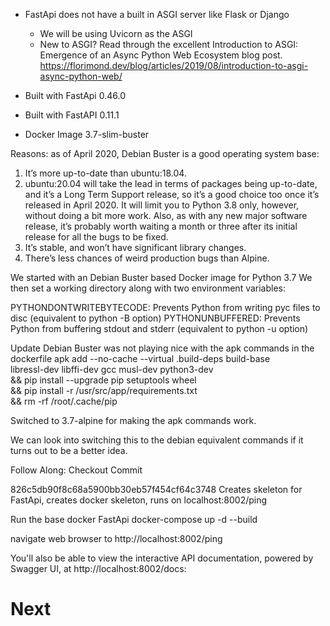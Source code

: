 - FastApi does not have a built in ASGI server like Flask or Django
    - We will be using Uvicorn as the ASGI 
    - New to ASGI? Read through the excellent Introduction to ASGI: Emergence of an Async Python Web Ecosystem blog post. https://florimond.dev/blog/articles/2019/08/introduction-to-asgi-async-python-web/

- Built with FastApi 0.46.0
- Built with FastAPI 0.11.1

- Docker Image 3.7-slim-buster 

Reasons:
as of April 2020, Debian Buster is a good operating system base:

1. It’s more up-to-date than ubuntu:18.04.
2. ubuntu:20.04 will take the lead in terms of packages being up-to-date, and it’s a Long Term Support release, so it’s a good choice too once it’s released in April 2020. It will limit you to Python 3.8 only, however, without doing a bit more work. Also, as with any new major software release, it’s probably worth waiting a month or three after its initial release for all the bugs to be fixed.
3. It’s stable, and won’t have significant library changes.
4. There’s less chances of weird production bugs than Alpine.



We started with an Debian Buster based Docker image for Python 3.7 We then set a working directory along with two environment variables:


PYTHONDONTWRITEBYTECODE: Prevents Python from writing pyc files to disc (equivalent to python -B option)
PYTHONUNBUFFERED: Prevents Python from buffering stdout and stderr (equivalent to python -u option)


Update Debian Buster was not playing nice with the apk commands in the dockerfile 
apk add --no-cache --virtual .build-deps build-base \
        libressl-dev libffi-dev gcc musl-dev python3-dev \
    && pip install --upgrade pip setuptools wheel \
    && pip install -r /usr/src/app/requirements.txt \
    && rm -rf /root/.cache/pip

Switched to 3.7-alpine for making the apk commands work. 

We can look into switching this to the debian equivalent commands if it turns out to be a better idea. 


Follow Along: 
Checkout Commit


826c5db90f8c68a5900bb30eb57f454cf64c3748
Creates skeleton for FastApi, creates docker skeleton, runs on localhost:8002/ping


Run the base docker FastApi 
docker-compose up -d --build


navigate web browser to 
http://localhost:8002/ping


You'll also be able to view the interactive API documentation, powered by Swagger UI, at http://localhost:8002/docs:

# Next 

